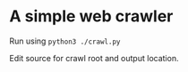 # A simple web crawler

Run using
`python3 ./crawl.py`

Edit source for crawl root and output location.
